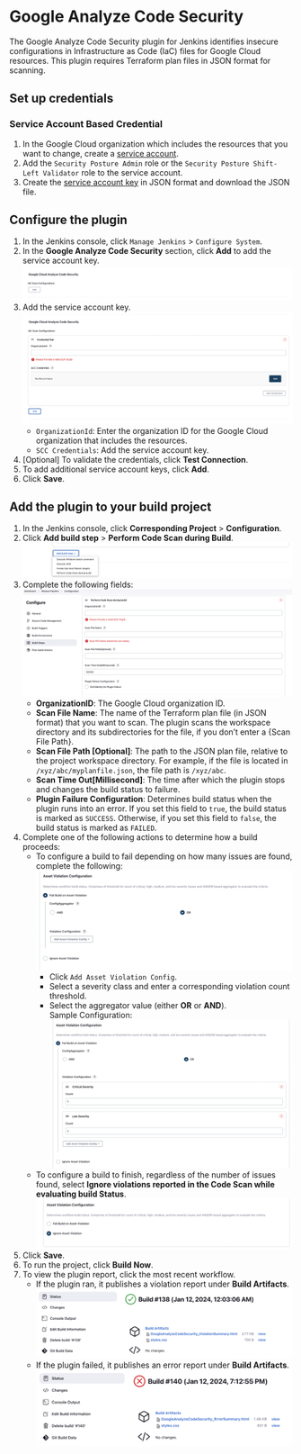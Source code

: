<!--
 Copyright 2024 Google LLC

 Licensed under the Apache License, Version 2.0 (the "License");
 you may not use this file except in compliance with the License.
 You may obtain a copy of the License at

     https://www.apache.org/licenses/LICENSE-2.0

 Unless required by applicable law or agreed to in writing, software
 distributed under the License is distributed on an "AS IS" BASIS,
 WITHOUT WARRANTIES OR CONDITIONS OF ANY KIND, either express or implied.
 See the License for the specific language governing permissions and
 limitations under the License.
-->

# Google Analyze Code Security


The Google Analyze Code Security plugin for Jenkins identifies insecure configurations in Infrastructure as Code (IaC) files for Google Cloud resources. This plugin requires Terraform plan files in JSON format for scanning.


## Set up credentials


### Service Account Based Credential


1. In the Google Cloud organization which includes the resources that you want to change, create a [service account](https://cloud.google.com/iam/docs/service-accounts-create).
1. Add the `Security Posture Admin` role or the `Security Posture Shift-Left Validator` role to the service account.
1. Create the [service account key](https://cloud.google.com/iam/docs/keys-create-delete#creating) in JSON format and download the JSON file.


## Configure the plugin


1. In the Jenkins console, click `Manage Jenkins` > `Configure System`.
1. In the **Google Analyze Code Security** section, click **Add** to add the service account key.
   ![add_credential](images/Add_Credential_Button.png)
1. Add the service account key.
   ![credential_pair](images/GlobalCredentialPair.png)
    * `OrganizationId`: Enter the organization ID for the Google Cloud organization that includes the resources.
    * `SCC Credentials`: Add the service account key.
1. [Optional] To validate the credentials, click **Test Connection**.
1. To add additional service account keys, click **Add**.
1. Click **Save**.


## Add the plugin to your build project


1. In the Jenkins console, click **Corresponding Project** > **Configuration**.
1. Click **Add build step** > **Perform Code Scan during Build**.
   ![project_add_build_step](images/ProjectConfigurationAddBuildStep.png)
1. Complete the following fields:
   ![project_configuration](images/ProjectConfigurationFirstPart.png)
    * **OrganizationID**: The Google Cloud organization ID.
    * **Scan File Name**: The name of the Terraform plan file (in JSON format) that you want to scan. The plugin scans the workspace directory and its subdirectories for the file, if you don’t enter a {Scan File Path}.
    * **Scan File Path [Optional]**: The path to the JSON plan file, relative to the project workspace directory. For example, if the file is located in `/xyz/abc/myplanfile.json`, the file path is `/xyz/abc`.
    * **Scan Time Out[Millisecond]**: The time after which the plugin stops and changes the build status to failure.
    * **Plugin Failure Configuration**: Determines build status when the plugin runs into an error. If you set this field to `true`, the build status is marked as `SUCCESS`. Otherwise, if you set this field to `false`, the build status is marked as `FAILED`.
1. Complete one of the following actions to determine how a build proceeds:
    * To configure a build to fail depending on how many issues are found, complete the following:
      ![add_violation_config](images/AddViolationConfig.png)
        * Click `Add Asset Violation Config`.
        * Select a severity class and enter a corresponding violation count threshold.
        * Select the aggregator value (either **OR** or **AND**).<br />
          Sample Configuration:
          ![asset_violation_config](images/AssetViolationConfig.png)
    * To configure a build to finish, regardless of the number of issues found, select **Ignore violations reported in the Code Scan while evaluating build Status**.
      ![ignore_violation_config](images/IgnoreViolationConfig.png)
1. Click **Save**.
1. To run the project, click **Build Now**.
1. To view the plugin report, click the most recent workflow. <br />
    * If the plugin ran, it publishes a violation report under **Build Artifacts**. ![violation_summary](images/BuildViolationSummary.png) <br />
    * If the plugin failed, it publishes an error report under **Build Artifacts**. ![plugin_error_summary](images/PluginErrorSummary.png)